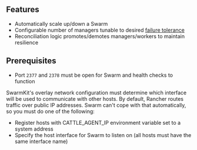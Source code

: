 ## Features

* Automatically scale up/down a Swarm
* Configurable number of managers tunable to desired [failure tolerance](https://docs.docker.com/engine/swarm/admin_guide/#/add-manager-nodes-for-fault-tolerance)
* Reconciliation logic promotes/demotes managers/workers to maintain resilience

## Prerequisites

* Port `2377` and `2378` must be open for Swarm and health checks to function

SwarmKit's overlay network configuration must determine which interface will be used to communicate with other hosts. By default, Rancher routes traffic over public IP addresses. Swarm can't cope with that automatically, so you must do one of the following:

* Register hosts with CATTLE_AGENT_IP environment variable set to a system address
* Specify the host interface for Swarm to listen on (all hosts must have the same interface name)
